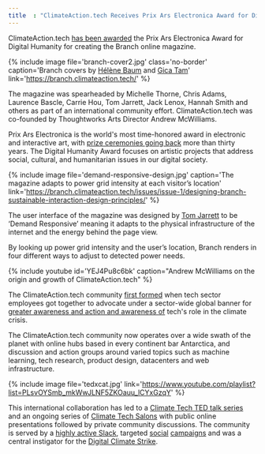```yaml
---
title  : "ClimateAction.tech Receives Prix Ars Electronica Award for Digital Humanity"
---
```

ClimateAction.tech [has been awarded](https://calls.ars.electronica.art/prix/winners/8535/) the Prix Ars Electronica Award for Digital Humanity for creating the Branch online magazine.

{% include image file='branch-cover2.jpg'
   class='no-border'
   caption='Branch covers by [Hélène Baum](https://www.helene-baum.com/) and [Gica Tam](https://www.gicatam.com/)'
   link='https://branch.climateaction.tech/' %}

The magazine was spearheaded by Michelle Thorne, Chris Adams, Laurence Bascle, Carrie Hou, Tom Jarrett, Jack Lenox, Hannah Smith and others as part of an international community effort. ClimateAction.tech was co-founded by Thoughtworks Arts Director Andrew McWilliams.

<!--excerpt-ends-->

Prix Ars Electronica is the world's most time-honored award in electronic and interactive art, with [prize ceremonies going back](https://ars.electronica.art/prix/) more than thirty years. The Digital Humanity Award focuses on artistic projects that address social, cultural, and humanitarian issues in our digital society.

{% include image file='demand-responsive-design.jpg'
   caption='The magazine adapts to power grid intensity at each visitor’s location'
   link='https://branch.climateaction.tech/issues/issue-1/designing-branch-sustainable-interaction-design-principles/' %}

The user interface of the magazine was designed by [Tom Jarrett](https://tomjarrett.earth/) to be ‘Demand Responsive’ meaning it adapts to the physical infrastructure of the internet and the energy behind the page view.

By looking up power grid intensity and the user’s location, Branch renders in four different ways to adjust to detected power needs.

{% include youtube id='YEJ4Pu8c6bk'
   caption="Andrew McWilliams on the origin and growth of ClimateAction.tech" %}

The ClimateAction.tech community [first formed](https://technical.ly/brooklyn/2017/04/13/brooklynites-quietly-fomenting-tech-sector-protest-trump-administration/) when tech sector employees got together to advocate under a sector-wide global banner for [greater awareness and action and awareness of](https://thinkprogress.org/tech-workers-join-the-resistance-in-the-name-of-climate-justice-d5c5d96f830b/) tech's role in the climate crisis.

The ClimateAction.tech community now operates over a wide swath of the planet with online hubs based in every continent bar Antarctica, and discussion and action groups around varied topics such as machine learning, tech research, product design, datacenters and web infrastructure.

{% include image file='tedxcat.jpg'
   link='https://www.youtube.com/playlist?list=PLsvOYSmb_mkWwJLNF5ZKOauu_lCYxGzqY' %}

This international collaboration has led to a [Climate Tech TED talk series](https://www.youtube.com/playlist?list=PLsvOYSmb_mkWwJLNF5ZKOauu_lCYxGzqY) and an ongoing series of [Climate Tech Salons](https://www.youtube.com/playlist?list=PLsvOYSmb_mkWI_VQtbTxmditVHDg1mjAM) with public online presentations followed by private community discussions. The community is served by a [highly active Slack](https://docs.google.com/forms/d/e/1FAIpQLSdtvNeUkNkPybk9_Ln5klL1RUPHUCwfK4OfF-odRWnHME9d-g/viewform), targeted [social](https://climateaction.tech/blog/letsgreentheweb-together/) [campaigns](https://twitter.com/hashtag/11at11climatestrike) and was a central instigator for the [Digital Climate Strike](https://digital.globalclimatestrike.net/#what-happened).